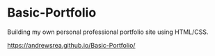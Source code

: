 # Basic-Portfolio

Building my own personal professional portfolio site using HTML/CSS.

https://andrewsrea.github.io/Basic-Portfolio/
